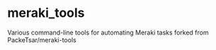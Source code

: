 # meraki_tools
Various command-line tools for automating Meraki tasks
forked from PackeTsar/meraki-tools
